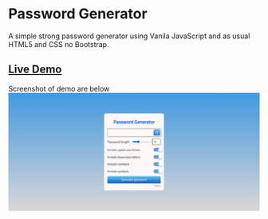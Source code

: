 # Password Generator

A simple strong password generator using Vanila JavaScript and as usual HTML5 and CSS no Bootstrap.

**[Live Demo](https://siddique000.github.io/password-generator/)**
---
Screenshot of demo are below 
![alt text](https://github.com/siddique000/password-generator/blob/master/screenshot.png)
